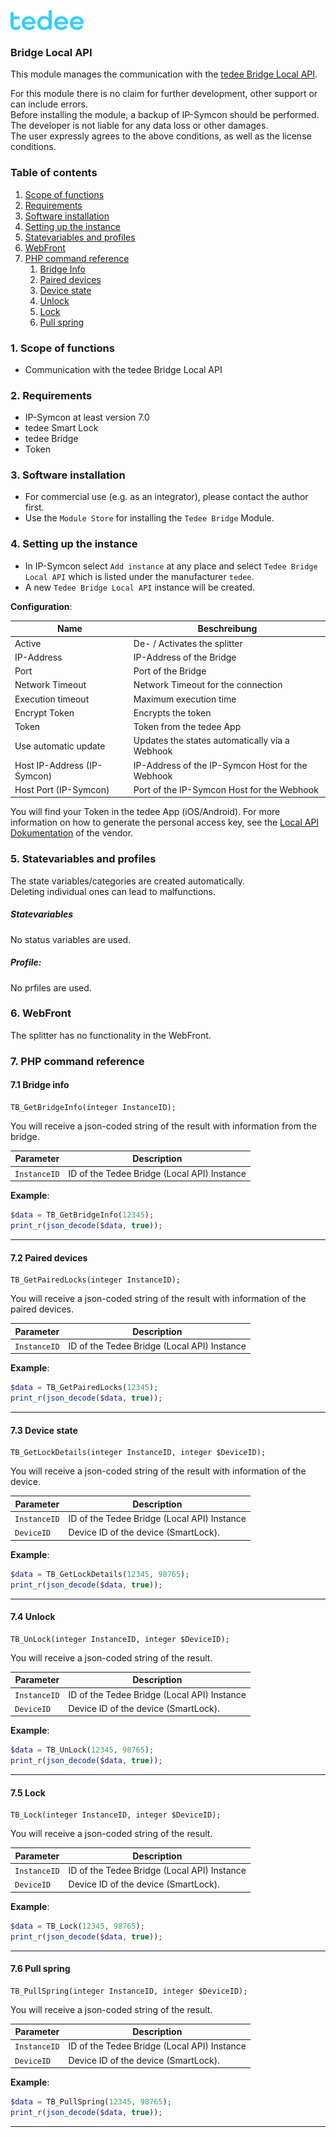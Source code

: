 [![Image](../../../../imgs/tedee_logo.png)](https://tedee.com)

### Bridge Local API

This module manages the communication with the [tedee Bridge Local API](https://docs.tedee.com/bridge-api#tag/Getting-started/Enabling-Bridge-API).  

For this module there is no claim for further development, other support or can include errors.  
Before installing the module, a backup of IP-Symcon should be performed.  
The developer is not liable for any data loss or other damages.  
The user expressly agrees to the above conditions, as well as the license conditions.

### Table of contents

1. [Scope of functions](#1-scope-of-functions)
2. [Requirements](#2-requirements)
3. [Software installation](#3-software-installation)
4. [Setting up the instance](#4-setting-up-the-instance)
5. [Statevariables and profiles](#5-statevariables-and-profiles)
6. [WebFront](#6-webfront)
7. [PHP command reference](#7-php-command-reference)
   1. [Bridge Info](#71-bridge-info)
   2. [Paired devices](#72-paired-devices)
   3. [Device state](#73-device-state)
   4. [Unlock](#74-unlock)
   5. [Lock](#75-lock)
   6. [Pull spring](#76-pull-spring)

### 1. Scope of functions

* Communication with the tedee Bridge Local API

### 2. Requirements

- IP-Symcon at least version 7.0
- tedee Smart Lock
- tedee Bridge
- Token

### 3. Software installation

* For commercial use (e.g. as an integrator), please contact the author first.
* Use the `Module Store` for installing the `Tedee Bridge` Module.

### 4. Setting up the instance

- In IP-Symcon select `Add instance` at any place and select `Tedee Bridge Local API` which is listed under the manufacturer `tedee`.
- A new `Tedee Bridge Local API` instance will be created.

__Configuration__:

| Name                        | Beschreibung                                     |
|-----------------------------|--------------------------------------------------|
| Active                      | De- / Activates the splitter                     |
| IP-Address                  | IP-Address of the Bridge                         |
| Port                        | Port of the Bridge                               |
| Network Timeout             | Network Timeout for the connection               |
| Execution timeout           | Maximum execution time                           |
| Encrypt Token               | Encrypts the token                               |
| Token                       | Token from the tedee App                         |
| Use automatic update        | Updates the states automatically via a Webhook   |
| Host IP-Address (IP-Symcon) | IP-Address of the IP-Symcon Host for the Webhook |
| Host Port (IP-Symcon)       | Port of the IP-Symcon Host for the Webhook       |

You will find your Token in the tedee App (iOS/Android).
For more information on how to generate the personal access key, see the [Local API Dokumentation](https://docs.tedee.com/bridge-api#tag/Getting-started/Enabling-Bridge-API) of the vendor.

### 5. Statevariables and profiles

The state variables/categories are created automatically.  
Deleting individual ones can lead to malfunctions.

##### Statevariables

No status variables are used.

##### Profile:

No prfiles are used.

### 6. WebFront

The splitter has no functionality in the WebFront.

### 7. PHP command reference


#### 7.1 Bridge info

```text
TB_GetBridgeInfo(integer InstanceID);
```

You will receive a json-coded string of the result with information from the bridge.

| Parameter    | Description                                 |
|--------------|---------------------------------------------|
| `InstanceID` | ID of the Tedee Bridge (Local API) Instance |


**Example**:
```php
$data = TB_GetBridgeInfo(12345);
print_r(json_decode($data, true));
```
---

#### 7.2 Paired devices

```text
TB_GetPairedLocks(integer InstanceID);
```

You will receive a json-coded string of the result with information of the paired devices.

| Parameter    | Description                                 |
|--------------|---------------------------------------------|
| `InstanceID` | ID of the Tedee Bridge (Local API) Instance |


**Example**:
```php
$data = TB_GetPairedLocks(12345);
print_r(json_decode($data, true));
```

---

#### 7.3 Device state

```text
TB_GetLockDetails(integer InstanceID, integer $DeviceID);
```

You will receive a json-coded string of the result with information of the device.

| Parameter    | Description                                 |
|--------------|---------------------------------------------|
| `InstanceID` | ID of the Tedee Bridge (Local API) Instance |
| `DeviceID`   | Device ID of the device (SmartLock).        |


**Example**:
```php
$data = TB_GetLockDetails(12345, 98765);
print_r(json_decode($data, true));
```

---

#### 7.4 Unlock

```text
TB_UnLock(integer InstanceID, integer $DeviceID);
```

You will receive a json-coded string of the result.

| Parameter    | Description                                 |
|--------------|---------------------------------------------|
| `InstanceID` | ID of the Tedee Bridge (Local API) Instance |
| `DeviceID`   | Device ID of the device (SmartLock).        |


**Example**:
```php
$data = TB_UnLock(12345, 98765);
print_r(json_decode($data, true));
```

---

#### 7.5 Lock

```text
TB_Lock(integer InstanceID, integer $DeviceID);
```

You will receive a json-coded string of the result.

| Parameter    | Description                                 |
|--------------|---------------------------------------------|
| `InstanceID` | ID of the Tedee Bridge (Local API) Instance |
| `DeviceID`   | Device ID of the device (SmartLock).        |


**Example**:
```php
$data = TB_Lock(12345, 98765);
print_r(json_decode($data, true));
```

---

#### 7.6 Pull spring

```text
TB_PullSpring(integer InstanceID, integer $DeviceID);
```

You will receive a json-coded string of the result.

| Parameter    | Description                                 |
|--------------|---------------------------------------------|
| `InstanceID` | ID of the Tedee Bridge (Local API) Instance |
| `DeviceID`   | Device ID of the device (SmartLock).        |


**Example**:
```php
$data = TB_PullSpring(12345, 98765);
print_r(json_decode($data, true));
```

---